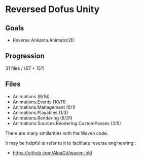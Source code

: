 # Reversed Dofus Unity

## Goals
- Reverse Ankama.Animator2D

## Progression
31 files / (67 + 15?)

## Files
- Animations (9/16)
- Animations.Events (10/11)
- Animations.Management (0/1)
- Animations.Playables (1/3)
- Animations.Rendering (8/31)
- Animations.Sources.Rendering.CustomPasses (3/5)

There are many similarities with the Waven code.

It may be helpful to refer to it to facilitate reverse engineering :
- https://github.com/AlpaGit/waven-old